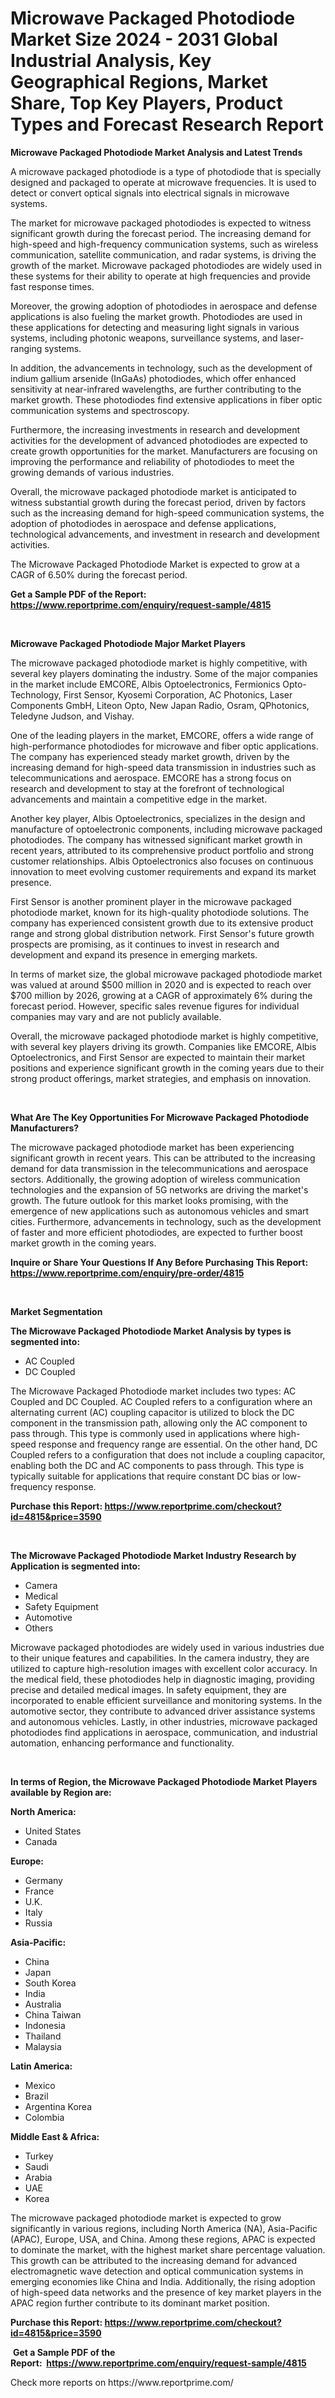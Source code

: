 <p><h1>Microwave Packaged Photodiode Market Size 2024 - 2031 Global Industrial Analysis, Key Geographical Regions, Market Share, Top Key Players, Product Types and Forecast Research Report</h1></p><p><strong>Microwave Packaged Photodiode Market Analysis and Latest Trends</strong></p>
<p><p>A microwave packaged photodiode is a type of photodiode that is specially designed and packaged to operate at microwave frequencies. It is used to detect or convert optical signals into electrical signals in microwave systems.</p><p>The market for microwave packaged photodiodes is expected to witness significant growth during the forecast period. The increasing demand for high-speed and high-frequency communication systems, such as wireless communication, satellite communication, and radar systems, is driving the growth of the market. Microwave packaged photodiodes are widely used in these systems for their ability to operate at high frequencies and provide fast response times.</p><p>Moreover, the growing adoption of photodiodes in aerospace and defense applications is also fueling the market growth. Photodiodes are used in these applications for detecting and measuring light signals in various systems, including photonic weapons, surveillance systems, and laser-ranging systems.</p><p>In addition, the advancements in technology, such as the development of indium gallium arsenide (InGaAs) photodiodes, which offer enhanced sensitivity at near-infrared wavelengths, are further contributing to the market growth. These photodiodes find extensive applications in fiber optic communication systems and spectroscopy.</p><p>Furthermore, the increasing investments in research and development activities for the development of advanced photodiodes are expected to create growth opportunities for the market. Manufacturers are focusing on improving the performance and reliability of photodiodes to meet the growing demands of various industries.</p><p>Overall, the microwave packaged photodiode market is anticipated to witness substantial growth during the forecast period, driven by factors such as the increasing demand for high-speed communication systems, the adoption of photodiodes in aerospace and defense applications, technological advancements, and investment in research and development activities.</p><p>The Microwave Packaged Photodiode Market is expected to grow at a CAGR of 6.50% during the forecast period.</p></p>
<p><strong>Get a Sample PDF of the Report:&nbsp; <a href="https://www.reportprime.com/enquiry/request-sample/4815">https://www.reportprime.com/enquiry/request-sample/4815</a></strong></p>
<p>&nbsp;</p>
<p><strong>Microwave Packaged Photodiode Major Market Players</strong></p>
<p><p>The microwave packaged photodiode market is highly competitive, with several key players dominating the industry. Some of the major companies in the market include EMCORE, Albis Optoelectronics, Fermionics Opto-Technology, First Sensor, Kyosemi Corporation, AC Photonics, Laser Components GmbH, Liteon Opto, New Japan Radio, Osram, QPhotonics, Teledyne Judson, and Vishay.</p><p>One of the leading players in the market, EMCORE, offers a wide range of high-performance photodiodes for microwave and fiber optic applications. The company has experienced steady market growth, driven by the increasing demand for high-speed data transmission in industries such as telecommunications and aerospace. EMCORE has a strong focus on research and development to stay at the forefront of technological advancements and maintain a competitive edge in the market.</p><p>Another key player, Albis Optoelectronics, specializes in the design and manufacture of optoelectronic components, including microwave packaged photodiodes. The company has witnessed significant market growth in recent years, attributed to its comprehensive product portfolio and strong customer relationships. Albis Optoelectronics also focuses on continuous innovation to meet evolving customer requirements and expand its market presence.</p><p>First Sensor is another prominent player in the microwave packaged photodiode market, known for its high-quality photodiode solutions. The company has experienced consistent growth due to its extensive product range and strong global distribution network. First Sensor's future growth prospects are promising, as it continues to invest in research and development and expand its presence in emerging markets.</p><p>In terms of market size, the global microwave packaged photodiode market was valued at around $500 million in 2020 and is expected to reach over $700 million by 2026, growing at a CAGR of approximately 6% during the forecast period. However, specific sales revenue figures for individual companies may vary and are not publicly available.</p><p>Overall, the microwave packaged photodiode market is highly competitive, with several key players driving its growth. Companies like EMCORE, Albis Optoelectronics, and First Sensor are expected to maintain their market positions and experience significant growth in the coming years due to their strong product offerings, market strategies, and emphasis on innovation.</p></p>
<p>&nbsp;</p>
<p><strong>What Are The Key Opportunities For Microwave Packaged Photodiode Manufacturers?</strong></p>
<p><p>The microwave packaged photodiode market has been experiencing significant growth in recent years. This can be attributed to the increasing demand for data transmission in the telecommunications and aerospace sectors. Additionally, the growing adoption of wireless communication technologies and the expansion of 5G networks are driving the market's growth. The future outlook for this market looks promising, with the emergence of new applications such as autonomous vehicles and smart cities. Furthermore, advancements in technology, such as the development of faster and more efficient photodiodes, are expected to further boost market growth in the coming years.</p></p>
<p><strong>Inquire or Share Your Questions If Any Before Purchasing This Report: <a href="https://www.reportprime.com/enquiry/pre-order/4815">https://www.reportprime.com/enquiry/pre-order/4815</a></strong></p>
<p>&nbsp;</p>
<p><strong>Market Segmentation</strong></p>
<p><strong>The Microwave Packaged Photodiode Market Analysis by types is segmented into:</strong></p>
<p><ul><li>AC Coupled</li><li>DC Coupled</li></ul></p>
<p><p>The Microwave Packaged Photodiode market includes two types: AC Coupled and DC Coupled. AC Coupled refers to a configuration where an alternating current (AC) coupling capacitor is utilized to block the DC component in the transmission path, allowing only the AC component to pass through. This type is commonly used in applications where high-speed response and frequency range are essential. On the other hand, DC Coupled refers to a configuration that does not include a coupling capacitor, enabling both the DC and AC components to pass through. This type is typically suitable for applications that require constant DC bias or low-frequency response.</p></p>
<p><strong>Purchase this Report:&nbsp;<a href="https://www.reportprime.com/checkout?id=4815&price=3590">https://www.reportprime.com/checkout?id=4815&price=3590</a></strong></p>
<p>&nbsp;</p>
<p><strong>The Microwave Packaged Photodiode Market Industry Research by Application is segmented into:</strong></p>
<p><ul><li>Camera</li><li>Medical</li><li>Safety Equipment</li><li>Automotive</li><li>Others</li></ul></p>
<p><p>Microwave packaged photodiodes are widely used in various industries due to their unique features and capabilities. In the camera industry, they are utilized to capture high-resolution images with excellent color accuracy. In the medical field, these photodiodes help in diagnostic imaging, providing precise and detailed medical images. In safety equipment, they are incorporated to enable efficient surveillance and monitoring systems. In the automotive sector, they contribute to advanced driver assistance systems and autonomous vehicles. Lastly, in other industries, microwave packaged photodiodes find applications in aerospace, communication, and industrial automation, enhancing performance and functionality.</p></p>
<p>&nbsp;</p>
<p><strong>In terms of Region, the Microwave Packaged Photodiode Market Players available by Region are:</strong></p>
<p>
    <p> <strong> North America: </strong>
        <ul>
            <li>United States</li>
            <li>Canada</li>
        </ul>
        </p> 
    <p> <strong> Europe: </strong>
        <ul>
            <li>Germany</li>
            <li>France</li>
            <li>U.K.</li>
            <li>Italy</li>
            <li>Russia</li>
        </ul>
        </p> 
    <p> <strong> Asia-Pacific: </strong>
        <ul>
            <li>China</li>
            <li>Japan</li>
            <li>South Korea</li>
            <li>India</li>
            <li>Australia</li>
            <li>China Taiwan</li>
            <li>Indonesia</li>
            <li>Thailand</li>
            <li>Malaysia</li>
        </ul>
        </p> 
    <p> <strong> Latin America: </strong>
        <ul>
            <li>Mexico</li>
            <li>Brazil</li>
            <li>Argentina Korea</li>
            <li>Colombia</li>
        </ul>
        </p> 
    <p> <strong> Middle East & Africa: </strong>
        <ul>
            <li>Turkey</li>
            <li>Saudi</li>
            <li>Arabia</li>
            <li>UAE</li>
            <li>Korea</li>
        </ul>
    </p>
    </p>
<p><p>The microwave packaged photodiode market is expected to grow significantly in various regions, including North America (NA), Asia-Pacific (APAC), Europe, USA, and China. Among these regions, APAC is expected to dominate the market, with the highest market share percentage valuation. This growth can be attributed to the increasing demand for advanced electromagnetic wave detection and optical communication systems in emerging economies like China and India. Additionally, the rising adoption of high-speed data networks and the presence of key market players in the APAC region further contribute to its dominant market position.</p></p>
<p><strong>Purchase this Report: <a href="https://www.reportprime.com/checkout?id=4815&price=3590">https://www.reportprime.com/checkout?id=4815&price=3590</a></strong></p>
<p>&nbsp;<strong>Get a Sample PDF of the Report:&nbsp;&nbsp;<a href="https://www.reportprime.com/enquiry/request-sample/4815">https://www.reportprime.com/enquiry/request-sample/4815</a></strong></p>
<p><strong></strong></p>
<p>Check more reports on https://www.reportprime.com/</p>